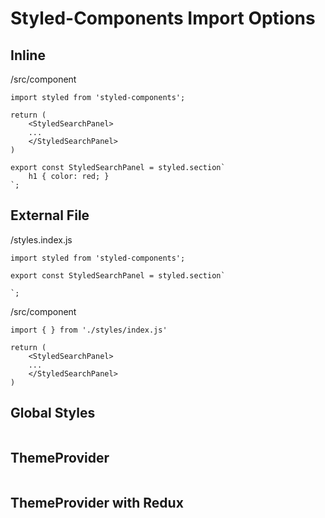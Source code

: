 # Styled-Components Import Options

## Inline
/src/component
```
import styled from 'styled-components';

return (
	<StyledSearchPanel>
	...
	</StyledSearchPanel>
)

export const StyledSearchPanel = styled.section`
	h1 { color: red; }
`;
```
## External File

/styles.index.js
```
import styled from 'styled-components';

export const StyledSearchPanel = styled.section`
	
`;
```

/src/component
```
import { } from './styles/index.js'

return (
	<StyledSearchPanel>
	...
	</StyledSearchPanel>
)
```

## Global Styles
```
```

## ThemeProvider
```
```

## ThemeProvider with Redux
```
```